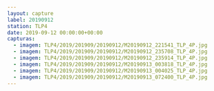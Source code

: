 ```yaml
---
layout: capture
label: 20190912
station: TLP4
date: 2019-09-12 00:00:00+00:00
capturas:
  - imagem: TLP4/2019/201909/20190912/M20190912_221541_TLP_4P.jpg
  - imagem: TLP4/2019/201909/20190912/M20190912_235708_TLP_4P.jpg
  - imagem: TLP4/2019/201909/20190912/M20190912_235914_TLP_4P.jpg
  - imagem: TLP4/2019/201909/20190912/M20190913_003818_TLP_4P.jpg
  - imagem: TLP4/2019/201909/20190912/M20190913_004025_TLP_4P.jpg
  - imagem: TLP4/2019/201909/20190912/M20190913_072400_TLP_4P.jpg
---
```

